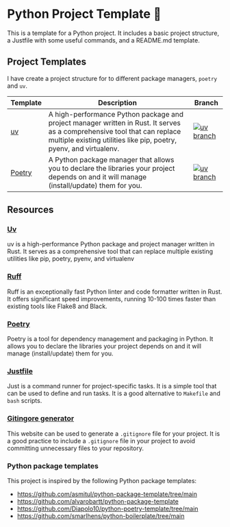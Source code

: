 # Python Project Template 🐍

This is a template for a Python project. It includes a basic project structure, a Justfile with some useful commands, and a README.md template.

## Project Templates
I have create a project structure for to different package managers, `poetry` and `uv`.

| Template | Description | Branch |
| --- | --- |--|
| [uv](https://docs.astral.sh/uv/) | A high-performance Python package and project manager written in Rust. It serves as a comprehensive tool that can replace multiple existing utilities like pip, poetry, pyenv, and virtualenv. | [![uv branch](https://skillicons.dev/icons?i=git)](https://github.com/difegam/python-project-template/tree/uv) |
| [Poetry](https://python-poetry.org/) | A Python package manager that allows you to declare the libraries your project depends on and it will manage (install/update) them for you. |[![uv branch](https://skillicons.dev/icons?i=git)](https://github.com/difegam/python-project-template/tree/poetry)|



## Resources

### [Uv](https://docs.astral.sh/uv/)
uv is a high-performance Python package and project manager written in Rust. It serves as a comprehensive tool that can replace multiple existing utilities like pip, poetry, pyenv, and virtualenv

### [Ruff](https://docs.astral.sh/ruff/)
Ruff is an exceptionally fast Python linter and code formatter written in Rust. It offers significant speed improvements, running 10-100 times faster than existing tools like Flake8 and Black.

### [Poetry](https://python-poetry.org/)
Poetry is a tool for dependency management and packaging in Python. It allows you to declare the libraries your project depends on and it will manage (install/update) them for you.

### [Justfile](https://just.systems/man/en/)
Just is a command runner for project-specific tasks. It is a simple tool that can be used to define and run tasks. It is a good alternative to `Makefile` and `bash` scripts.

### [Gitingore generator](https://www.toptal.com/developers/gitignore)
This website can be used to generate a `.gitignore` file for your project. It is a good practice to include a `.gitignore` file in your project to avoid committing unnecessary files to your repository.


### Python package templates
This project is inspired by the following Python package templates:

- https://github.com/asmitul/python-package-template/tree/main
- https://github.com/alvarobartt/python-package-template
- https://github.com/Diapolo10/python-poetry-template/tree/main
- https://github.com/smarlhens/python-boilerplate/tree/main

